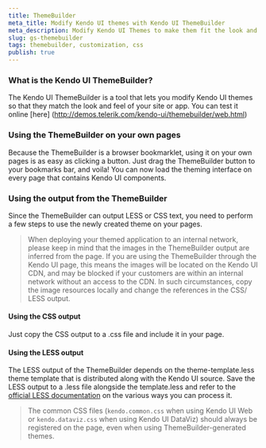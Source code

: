 ```yaml
---
title: ThemeBuilder
meta_title: Modify Kendo UI themes with Kendo UI ThemeBuilder
meta_description: Modify Kendo UI Themes to make them fit the look and feel of your application or website, using the handy ThemeBuilder tool.
slug: gs-themebuilder
tags: themebuilder, customization, css
publish: true
---
```


### What is the Kendo UI ThemeBuilder?

The Kendo UI ThemeBuilder is a tool that lets you modify Kendo UI themes so that they match the look and feel of your site or app. You can test it online [here] (http://demos.telerik.com/kendo-ui/themebuilder/web.html)

### Using the ThemeBuilder on your own pages

Because the ThemeBuilder is a browser bookmarklet, using it on your own pages is as easy as clicking a button. Just drag the ThemeBuilder button to your bookmarks bar, and voila! You can now load the theming interface on every page that contains Kendo UI components.

### Using the output from the ThemeBuilder

Since the ThemeBuilder can output LESS or CSS text, you need to perform a few steps to use the newly created theme on your pages.

> When deploying your themed application to an internal network, please keep in mind that the images in the ThemeBuilder output are inferred from the page. If you are using the ThemeBuilder through the Kendo UI page, this means the images will be located on the Kendo UI CDN, and may be blocked if your customers are within an internal network without an access to the CDN. In such circumstances, copy the image resources locally and change the references in the CSS/ LESS output.

#### Using the CSS output

Just copy the CSS output to a .css file and include it in your page.

#### Using the LESS output

The LESS output of the ThemeBuilder depends on the theme-template.less theme template that is distributed along with the Kendo UI source. Save the LESS output to a .less file alongside the template.less and refer to the [official LESS documentation](http://lesscss.org/#-client-side-usage) on the various ways you can process it.

> The common CSS files (`kendo.common.css` when using Kendo UI Web or `kendo.dataviz.css` when using Kendo UI DataViz) should always be registered on the page, even when using ThemeBuilder-generated themes.
